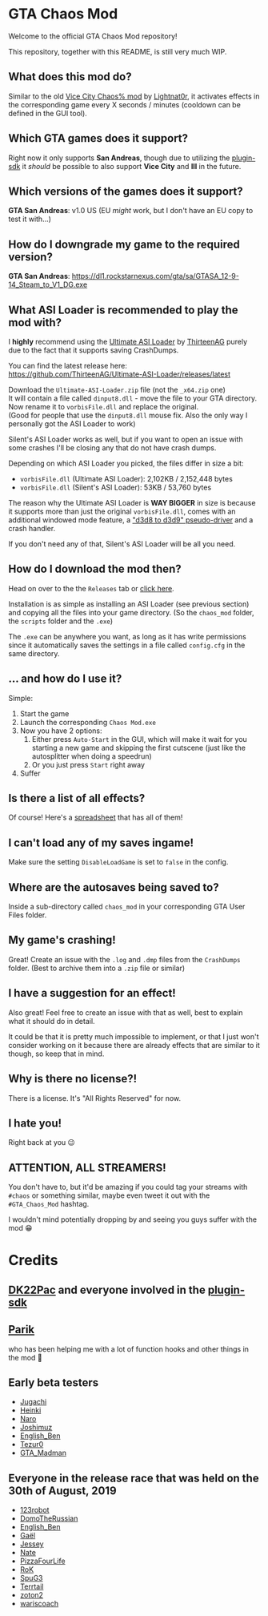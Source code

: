 # GTA Chaos Mod
Welcome to the official GTA Chaos Mod repository!

This repository, together with this README, is still very much WIP.

## What does this mod do?
Similar to the old [Vice City Chaos% mod](https://github.com/Lighnat0r-pers/gta-vc-chaos) by [Lightnat0r](https://github.com/Lighnat0r), it activates effects in the corresponding game every X seconds / minutes (cooldown can be defined in the GUI tool).

## Which GTA games does it support?
Right now it only supports **San Andreas**, though due to utilizing the [plugin-sdk](https://github.com/DK22Pac/plugin-sdk) it *should* be possible to also support **Vice City** and **III** in the future.

## Which versions of the games does it support?
**GTA San Andreas**: v1.0 US (EU *might* work, but I don't have an EU copy to test it with...)

## How do I downgrade my game to the required version?
**GTA San Andreas**: https://dl1.rockstarnexus.com/gta/sa/GTASA_12-9-14_Steam_to_V1_DG.exe

## What ASI Loader is recommended to play the mod with?
I **highly** recommend using the [Ultimate ASI Loader](https://github.com/ThirteenAG/Ultimate-ASI-Loader) by [ThirteenAG](https://github.com/ThirteenAG) purely due to the fact that it supports saving CrashDumps.

You can find the latest release here: https://github.com/ThirteenAG/Ultimate-ASI-Loader/releases/latest  

Download the `Ultimate-ASI-Loader.zip` file (not the `_x64.zip` one)  
It will contain a file called `dinput8.dll` - move the file to your GTA directory.  
Now rename it to `vorbisFile.dll` and replace the original.  
(Good for people that use the `dinput8.dll` mouse fix. Also the only way I personally got the ASI Loader to work)

Silent's ASI Loader works as well, but if you want to open an issue with some crashes I'll be closing any that do not have crash dumps.

Depending on which ASI Loader you picked, the files differ in size a bit:
- `vorbisFile.dll` (Ultimate ASI Loader): 2,102KB / 2,152,448 bytes
- `vorbisFile.dll` (Silent's ASI Loader): 53KB / 53,760 bytes

The reason why the Ultimate ASI Loader is **WAY BIGGER** in size is because it supports more than just the original `vorbisFile.dll`, comes with an additional windowed mode feature, a ["d3d8 to d3d9" pseudo-driver](https://github.com/crosire/d3d8to9) and a crash handler.

If you don't need any of that, Silent's ASI Loader will be all you need.

## How do I download the mod then?
Head on over to the the `Releases` tab or [click here](https://github.com/gta-chaos-mod/asi-script/releases/latest).

Installation is as simple as installing an ASI Loader (see previous section) and copying all the files into your game directory. (So the `chaos_mod` folder, the `scripts` folder and the `.exe`)

The `.exe` can be anywhere you want, as long as it has write permissions since it automatically saves the settings in a file called `config.cfg` in the same directory.

## ... and how do I use it?
Simple:
1. Start the game
2. Launch the corresponding `Chaos Mod.exe`
3. Now you have 2 options:
	1. Either press `Auto-Start` in the GUI, which will make it wait for you starting a new game and skipping the first cutscene (just like the autosplitter when doing a speedrun)
	2. Or you just press `Start` right away
4. Suffer

## Is there a list of all effects?
Of course! Here's a [spreadsheet](http://bit.ly/gta-sa-chaos-mod) that has all of them!

## I can't load any of my saves ingame!
Make sure the setting `DisableLoadGame` is set to `false` in the config.

## Where are the autosaves being saved to?
Inside a sub-directory called `chaos_mod` in your corresponding GTA User Files folder.

## My game's crashing!
Great! Create an issue with the `.log` and `.dmp` files from the `CrashDumps` folder. (Best to archive them into a `.zip` file or similar)

## I have a suggestion for an effect!
Also great! Feel free to create an issue with that as well, best to explain what it should do in detail.

It could be that it is pretty much impossible to implement, or that I just won't consider working on it because there are already effects that are similar to it though, so keep that in mind.

## Why is there no license?!
There is a license. It's "All Rights Reserved" for now.

## I hate you!
Right back at you 😉

## **ATTENTION, ALL STREAMERS!**
You don't have to, but it'd be amazing if you could tag your streams with `#chaos` or something similar, maybe even tweet it out with the `#GTA_Chaos_Mod` hashtag.

I wouldn't mind potentially dropping by and seeing you guys suffer with the mod 😁

# Credits
## [DK22Pac](https://github.com/DK22Pac) and everyone involved in the [plugin-sdk](https://github.com/DK22Pac/plugin-sdk)

## [Parik](https://github.com/Zarig)
who has been helping me with a lot of function hooks and other things in the mod 💖

## Early beta testers
- [Jugachi](https://twitch.tv/jugachi)
- [Heinki](https://twitch.tv/heinki)
- [Naro](https://twitch.tv/naro)
- [Joshimuz](https://twitch.tv/joshimuz)
- [English\_Ben](https://twitch.tv/english_ben)
- [Tezur0](https://twitch.tv/tezur0)
- [GTA_Madman](https://twitch.tv/gta_madman)

## Everyone in the release race that was held on the 30th of August, 2019
- [123robot](https://twitch.tv/123robot)
- [DomoTheRussian](https://twitch.tv/domotherussian)
- [English\_Ben](https://twitch.tv/english_ben)
- [Gaël](https://twitch.tv/gaeldemarseille)
- [Jessey](https://twitch.tv/jesseysnipenl)
- [Nate](https://twitch.tv/natehotshot)
- [PizzaFourLife](https://twitch.tv/pizzafourlife)
- [RoK](https://twitch.tv/rok_24)
- [SpuG3](https://twitch.tv/spug3)
- [Terrtail](https://twitch.tv/terrtail)
- [zoton2](https://twitch.tv/zoton2)
- [wariscoach](https://twitch.tv/wariscoach)